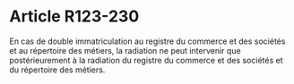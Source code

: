 # Article R123-230

En cas de double immatriculation au registre du commerce et des sociétés et au répertoire des métiers, la radiation ne peut intervenir que postérieurement à la radiation du registre du commerce et des sociétés et du répertoire des métiers.